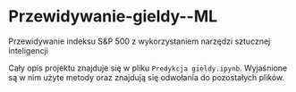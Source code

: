 # Przewidywanie-gieldy--ML
Przewidywanie indeksu S&amp;P 500 z wykorzystaniem narzędzi sztucznej inteligencji

Cały opis projektu znajduje się w pliku `Predykcja gieldy.ipynb`. Wyjaśnione są w nim użyte metody oraz znajdują się odwołania do pozostałych plików.
